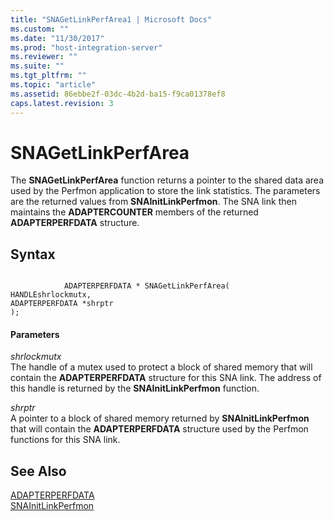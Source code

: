 ```yaml
---
title: "SNAGetLinkPerfArea1 | Microsoft Docs"
ms.custom: ""
ms.date: "11/30/2017"
ms.prod: "host-integration-server"
ms.reviewer: ""
ms.suite: ""
ms.tgt_pltfrm: ""
ms.topic: "article"
ms.assetid: 86ebbe2f-03dc-4b2d-ba15-f9ca01378ef8
caps.latest.revision: 3
---
```

# SNAGetLinkPerfArea
The **SNAGetLinkPerfArea** function returns a pointer to the shared data area used by the Perfmon application to store the link statistics. The parameters are the returned values from **SNAInitLinkPerfmon**. The SNA link then maintains the **ADAPTERCOUNTER** members of the returned **ADAPTERPERFDATA** structure.  
  
## Syntax  
  
```  
  
            ADAPTERPERFDATA * SNAGetLinkPerfArea(   
HANDLEshrlockmutx,  
ADAPTERPERFDATA *shrptr   
);  
```  
  
#### Parameters  
 *shrlockmutx*  
 The handle of a mutex used to protect a block of shared memory that will contain the **ADAPTERPERFDATA** structure for this SNA link. The address of this handle is returned by the **SNAInitLinkPerfmon** function.  
  
 *shrptr*  
 A pointer to a block of shared memory returned by **SNAInitLinkPerfmon** that will contain the **ADAPTERPERFDATA** structure used by the Perfmon functions for this SNA link.  
  
## See Also  
 [ADAPTERPERFDATA](../HIS2010/adapterperfdata1.md)   
 [SNAInitLinkPerfmon](../HIS2010/snainitlinkperfmon2.md)